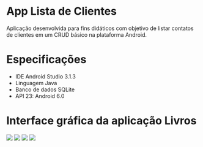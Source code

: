 # App Lista de Clientes
Aplicação desenvolvida para fins didáticos com objetivo de listar contatos de clientes em um CRUD básico na plataforma Android. 

# Especificações

- IDE Android Studio 3.1.3
- Linguagem Java
- Banco de dados SQLite
- API 23: Android 6.0

# Interface gráfica da aplicação Livros

<html lang="pt-br">
<head>
</head>
<body>
	<img src="https://github.com/PauloAlves3486/Lista-de-Clientes/blob/master/app/src/main/res/Imagem/1.png" />
	<img src="https://github.com/PauloAlves3486/Lista-de-Clientes/blob/master/app/src/main/res/Imagem/2.png" />
	<img src="https://github.com/PauloAlves3486/Lista-de-Clientes/blob/master/app/src/main/res/Imagem/3.png" />
	<img src="https://github.com/PauloAlves3486/Lista-de-Clientes/blob/master/app/src/main/res/Imagem/4.png" />
</body>
</html>

